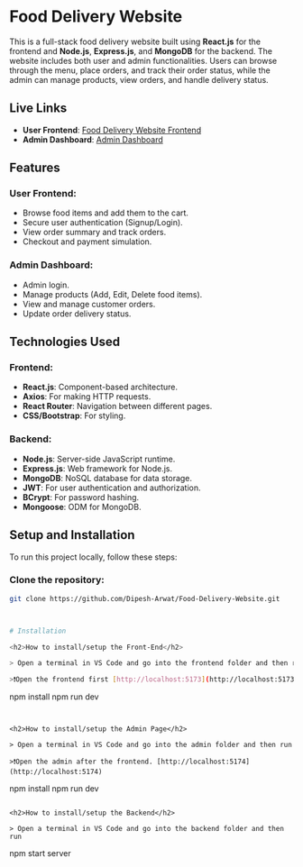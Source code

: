 # Food Delivery Website

This is a full-stack food delivery website built using **React.js** for the frontend and **Node.js**, **Express.js**, and **MongoDB** for the backend. The website includes both user and admin functionalities. Users can browse through the menu, place orders, and track their order status, while the admin can manage products, view orders, and handle delivery status.

## Live Links

- **User Frontend**: [Food Delivery Website Frontend](https://food-delivery-website-frontend-ma6t.onrender.com/)
- **Admin Dashboard**: [Admin Dashboard](https://food-delivery-website-admin-pb3u.onrender.com/)

## Features

### User Frontend:
- Browse food items and add them to the cart.
- Secure user authentication (Signup/Login).
- View order summary and track orders.
- Checkout and payment simulation.

### Admin Dashboard:
- Admin login.
- Manage products (Add, Edit, Delete food items).
- View and manage customer orders.
- Update order delivery status.

## Technologies Used

### Frontend:
- **React.js**: Component-based architecture.
- **Axios**: For making HTTP requests.
- **React Router**: Navigation between different pages.
- **CSS/Bootstrap**: For styling.

### Backend:
- **Node.js**: Server-side JavaScript runtime.
- **Express.js**: Web framework for Node.js.
- **MongoDB**: NoSQL database for data storage.
- **JWT**: For user authentication and authorization.
- **BCrypt**: For password hashing.
- **Mongoose**: ODM for MongoDB.

## Setup and Installation

To run this project locally, follow these steps:

### Clone the repository:
```bash
git clone https://github.com/Dipesh-Arwat/Food-Delivery-Website.git



# Installation

<h2>How to install/setup the Front-End</h2>

> Open a terminal in VS Code and go into the frontend folder and then run

>❗Open the frontend first [http://localhost:5173](http://localhost:5173)


```
npm install
npm run dev
```


<h2>How to install/setup the Admin Page</h2>

> Open a terminal in VS Code and go into the admin folder and then run

>❗Open the admin after the frontend. [http://localhost:5174](http://localhost:5174)

```
npm install
npm run dev
```
   
<h2>How to install/setup the Backend</h2>

> Open a terminal in VS Code and go into the backend folder and then run

```
npm start server
```
